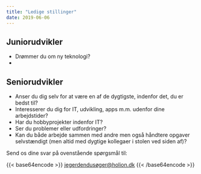 ```yaml
---
title: "Ledige stillinger"
date: 2019-06-06
---
```


Juniorudvikler
---
- Drømmer du om ny teknologi?
- 

Seniorudvikler
---


- Anser du dig selv for at være en af de dygtigste, indenfor det, du er bedst til?
- Interesserer du dig for IT, udvikling, apps m.m. udenfor dine arbejdstider?
- Har du hobbyprojekter indenfor IT?
- Ser du problemer eller udfordringer?
- Kan du både arbejde sammen med andre men også håndtere opgaver selvstændigt (men altid med dygtige kollegaer i stolen ved siden af)?

Send os dine svar på ovenstående spørgsmål til:

{{< base64encode >}}
jegerdendusøger@holion.dk
{{< /base64encode >}}